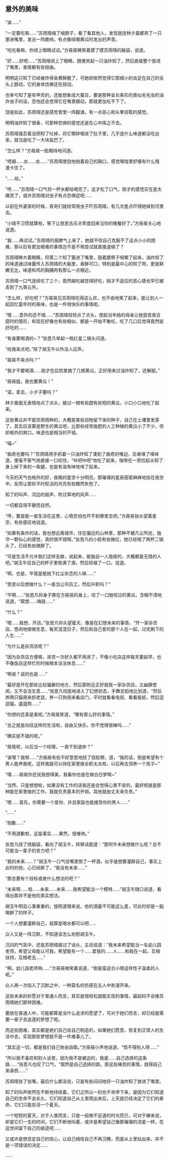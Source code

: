 ## 意外的美味

“诶……”

“一定要吃嘛……”苏雨晴缩了缩脖子，看了看其他人，发现就连林夕晨都夹了一只塞进嘴里，发出一阵脆响，有点像咀嚼黄瓜时发出的声音。

“吃吃看嘛，你闭上眼睛试试。”方莜莜微笑着摸了摸苏雨晴的脑袋，说道。

“好……好吧……”苏雨晴闭上了眼睛，随便夹起一只油炸知了，然后直接整个放进了嘴里，表情都有些扭曲。

明明这只知了已经被炸得金黄酥脆了，可她却依然觉得它那细小的虫足在自己的舌头上颤动，它的身体仿佛还在扭动。

也幸亏知了是有甲壳的，还能想象成大蚕豆，要是那种呈长条形的类似毛毛虫的油炸虫子的话，恐怕还会觉得它在嘴里蠕动，那就更加吃不下了。

饶是如此，苏雨晴还是感觉胃里一阵翻涌，有一点恶心和头晕目眩的感觉。

明明油炸知了很香，可那种恐惧的感觉还是在心中挥之不去。

苏雨晴强忍着没把知了吐掉，将它嚼碎咽进了肚子里，几乎连什么味道都没吃出来，就当是吃了一大块盐巴了。

“怎么样？”方莜莜一脸期待地问道。

“唔姆……水……水……”苏雨晴使劲地拍着自己的胸口，感觉喉咙里好像有什么残渣卡住了。

“……给。”

“呼……”苏雨晴一口气将一杯水都给喝完了，这才松了口气，刚才的感觉实在是太痛苦了，或许苏雨晴对虫子有点恐惧症吧……

以前在外婆家的时候，表哥们就经常用虫子吓苏雨晴，有几次差点吓得她掉到河里去。

“小晴不习惯就算啦，等下让思思去买点零食回来当你的晚餐好了。”方莜莜关心地说道。

“我……再试试。”苏雨晴的倔脾气上来了，她就不信自己克服不了这点小小的困难，那以后有更加艰难的事情岂不是不用尝试就直接退缩了？

苏雨晴睁大着眼睛，将第二个知了塞进了嘴里，鼓着腮帮子咀嚼了起来，油炸知了的味道通过味蕾传入苏雨晴的大脑里，香酥可口，特别是最中心的知了肉，更是鲜嫩无比，味道和鸡的胸脯肉有那么一点相近。

苏雨晴一口气连续吃了三个，竟然越吃越觉得好吃，刚才不适应的恶心感也早已被丢到了九霄云外。

“怎么样，好吃吧？”方莜莜见苏雨晴吃得这么欢，也不由地笑了起来，能让别人一起回忆童年时的美味，也是一件很快乐的事情呢。

“嗯……意外的还不错……”苏雨晴轻轻点了点头，想起当年她的母亲让她尝尝臭豆腐时的情形，和现在好像也有些相似，都是一开始不敢吃，吃了几口后觉得竟然挺好吃的……

“有谁要喝酒的~？”张思凡举起一瓶红星二锅头问道。

“给我来点吧。”除了胡玉牛以外没人应声。

“莜莜不来点吗？”

“我才不要喝酒……刚才在后院里摘了几根黄瓜，正好用来过油炸知了，还解腻。”

“莜莜姐，我也要黄瓜！”

“诺，拿去，小夕子要吗？”

林夕晨面无表情地点了点头，接过一根有些圆有些短的黄瓜，小口小口地吃了起来。

这些黄瓜并不是苏雨晴种的，大概是某些动物留下来的种子，自己在土壤里发芽了，其实应该算是野生的黄瓜吧，比那些经常施肥的人工种植的黄瓜小了不少，但却格外的爽口，味道也是相当的不错。

“喵~”

“曲奇也要吗？”苏雨晴用手抓着一只油炸知了凑到了曲奇的嘴边，后者嗅了嗅味道，便毫不客气地直接一口咬住，“咔吧咔吧”地吃了起来，咖啡在一旁捡起从知了身上掉下来的一条腿，也是有滋有味地啃了起来。

今天的天气也格外的好，夜晚的星空十分明亮，那璀璨的星辰密密麻麻地挂在夜空中，反而让那轮平时皎洁的月亮有些黯然失色了。

知了的叫声、河边的蛙声、吹过草地的风声……

一切都显得平静而自然。

“呼，要是能一直生活在这里，心情恐怕也坏不到哪里去吧。”方莜莜抬头望着星空，有些感叹地说道。

“如果有条件的话，我也想远离城市，住在偏远的山林里，那种不被凡尘所扰，独守一颗仙心的感觉，真的很不错啊。”张思凡的小脸有些微红，她已经喝了两杯二锅头了，已经有些微醉了。

“可是生活不允许我们这样去做，说起来，能独自一人隐居的，大概都是无情的人吧。”胡玉牛往自己的杯子里倒满了酒，然后轻啜了一口，说道。

“啊，也是，毕竟是能抛下红尘杂念的人嘛……”

“思思以后想做什么？一直当公司员工，然后升职吗？”

“不啊……”张思凡将身子靠在方莜莜的身上，咬了一口她咬过的黄瓜，含糊不清地说道，“窝想……嗨链……”

“什么？”

“嗯……我想，开店。”张思凡仰头望着天，像是在幻想未来的事情，“开一家杂货店，悠闲地做做生意，每天混混日子，然后和自己爱的那个人在一起，过完剩下的人生……”

“为什么是杂货店呢？”

“因为杂货店方便嘛，进货一次好久都不用进了，不像小吃店这样每天要起早，也不像饭店这样忙的时候根本没法休息……”

“啊诶？说的也是……”

“最好是开在那些比较偏僻的地方，然后那附近正好就我一家杂货店，又幽静悠闲，又不会没生意……”张思凡彻底地进入了幻想状态，手舞足蹈地比划道，“然后养两只猫用来抓老鼠，养一只狗用来看店门，平时就看看电视、看看报纸，然后逗逗猫，遛遛狗……”

“你想的还真是美呢。”方莜莜笑道，“哪有那么好的事情。”

“总之就是向往这样的生活啦，自由又快乐，你不觉得很棒吗……”

“确实挺不错的呢。”

“莜莜呢，以后当一个经理，一直干到退休？”

“诶嘿？我呀……”方莜莜有些不好意思地挠了挠脸颊，道，“我的话，倒是希望有个男人能养我呢，这样我就可以待在家里做全职太太啦，以后再去领养一个孩子~”

“噗……莜莜你还说我想得美，我看你也是在做白日梦啊~”

“当然，只是想想啦，如果没有工作的话我还是会觉得心里不安的，最好呢就是那种能在家里做的工作，我就负责基本的开销，其他就由丈夫来负责。”

“嗯……首先，你需要一个爱你、并且家庭也能接受你的男人……”

“……”

“抱歉……”

“不用道歉啦，这是事实……果然，很难呐。”

张思凡挠了挠脑袋，看向了胡玉牛，转移话题道：“那阿牛未来想做什么呢？总不可能当一辈子的苦力吧？”

“我的未来……？”胡玉牛一口气往嘴里倒了一杯酒，似乎是想要灌醉自己，事实上此时的他，心已经醉了，“我没有未来……”

“那总要有个目标或者什么想法的吧？”

“未来啊……哈……未来……未来……我希望能当一个模特……”胡玉牛随口说道，看得出那并不是他的真实想法。

胡玉牛明显心事重重的，按照道理来说，他的酒量不可能这么差，可此时却是一副喝醉了的样子。

一个人想要灌醉自己，就算是喝水都可以吧……

众人又是一阵沉默，不知道该怎么劝慰胡玉牛。

沉闷的气氛中，还是苏雨晴接过了话头，主动说道：“我未来希望能当一名幼儿园老师，希望父母能认可我，希望能有一个……爱我的……人……和我在一起，互相扶持，互相老去……”

“啊，幼儿园老师呐……”方莜莜微笑着说道，“倒是蛮适合小晴这样性子温柔的人呢。”

众人再一次陷入了沉默之中，一种莫名的伤感在五人中弥漫开来。

这些未来的祈愿对于普通人而言，其实是很轻松就能实现的事情，最起码不会像苏雨晴她们那样困难。

要放在普通人中，可能都算是没什么追求的愿望了，可对于她们而言，却已经是需要一辈子去追逐的梦想了呢。

而这些困难，其实都是她们自己给自己制造的，如果她们愿意，恢复到正常人的生活中去，实现那些梦想就不是一件难事儿了。

“其实这一切，都是我们自己咎由自取。”方莜莜小声地说道，“怪不得别人呀……”

“所以我不喜欢和别人诉苦，因为我不是被迫的，我是……自己选择的这条路……”张思凡也叹了口气，“既然是自己选择的路，那这些痛苦的事情，就得自己来承担……”

苏雨晴张了张嘴，最后什么都没说，只是有些闷闷地将一只油炸知了放进了嘴里。

知了的叫声依然在不断地持续着，它们之所以一刻也不肯停下来，是因为它们知道自己的生命不会长久，它们知道自己从土里爬出来后，上天就已经决定了它们的寿命，它们只能存活一个夏天。

一个短短的夏天，对于人类而言，只是一段微不足道的时光而已，可对于蝉来说，却是它们一生的时间，它们不断地叫着，或许是希望自己像那璀璨的流星一样，在这世间留下自己的痕迹吧……

又或许是想坚定自己的信心，让自己相信自己不再沉睡，而是从土里钻出来，并不是一项错误的决定……

……

